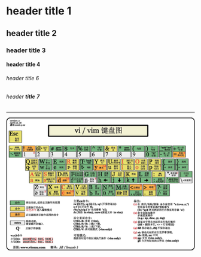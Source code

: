 # header title 1
## header title 2
### header title 3
#### header title 4
###### header title 6
###### *header* **title** ***7***
---
![hello.jpg](./hello.jpg)
